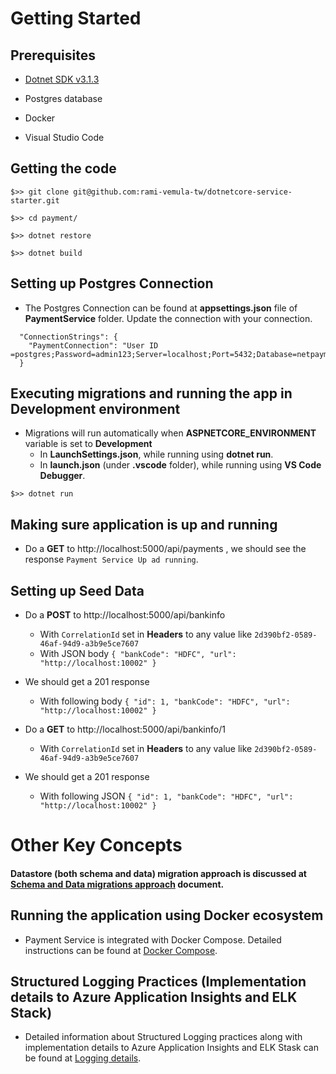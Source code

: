 # Getting Started
## Prerequisites
- [Dotnet SDK v3.1.3](https://dotnet.microsoft.com/download/dotnet-core/3.1)

- Postgres database

- Docker

- Visual Studio Code


## Getting the code
```
$>> git clone git@github.com:rami-vemula-tw/dotnetcore-service-starter.git

$>> cd payment/

$>> dotnet restore

$>> dotnet build
```

## Setting up Postgres Connection
- The Postgres Connection can be found at **appsettings.json** file of **PaymentService** folder. Update the connection with your connection.
```
  "ConnectionStrings": {
    "PaymentConnection": "User ID =postgres;Password=admin123;Server=localhost;Port=5432;Database=netpayments;"
  }
```

## Executing migrations and running the app in Development environment
- Migrations will run automatically when **ASPNETCORE_ENVIRONMENT** variable is set to **Development** 
  - In **LaunchSettings.json**, while running using **dotnet run**. 
  - In **launch.json** (under **.vscode** folder), while running using **VS Code Debugger**. 

```
$>> dotnet run
```

## Making sure application is up and running
- Do a **GET** to http://localhost:5000/api/payments , we should see the response `Payment Service Up ad running`.


## Setting up Seed Data
- Do a **POST** to http://localhost:5000/api/bankinfo
    - With `CorrelationId` set in **Headers** to any value like `2d390bf2-0589-46af-94d9-a3b9e5ce7607`
    - With JSON body `{ "bankCode": "HDFC", "url": "http://localhost:10002" }`

- We should get a 201 response 
    - With following body `{ "id": 1, "bankCode": "HDFC", "url": "http://localhost:10002" }`

- Do a **GET** to http://localhost:5000/api/bankinfo/1
    - With `CorrelationId` set in **Headers** to any value like `2d390bf2-0589-46af-94d9-a3b9e5ce7607`

- We should get a 201 response 
    - With following JSON `{ "id": 1, "bankCode": "HDFC", "url": "http://localhost:10002" }`

# Other Key Concepts

#### Datastore (both schema and data) migration approach is discussed at  [Schema and Data migrations approach](Payment/Documentation/schema-data-migrations.md) document.

## Running the application using Docker ecosystem
- Payment Service is integrated with Docker Compose. Detailed instructions can be found at [Docker Compose](Payment/Documentation/docker-compose.md).

## Structured Logging Practices (Implementation details to Azure Application Insights and ELK Stack) 
- Detailed information about Structured Logging practices along with implementation details to Azure Application Insights and ELK Stask can be found at [Logging details](Payment/Documentation/Logging.md).


